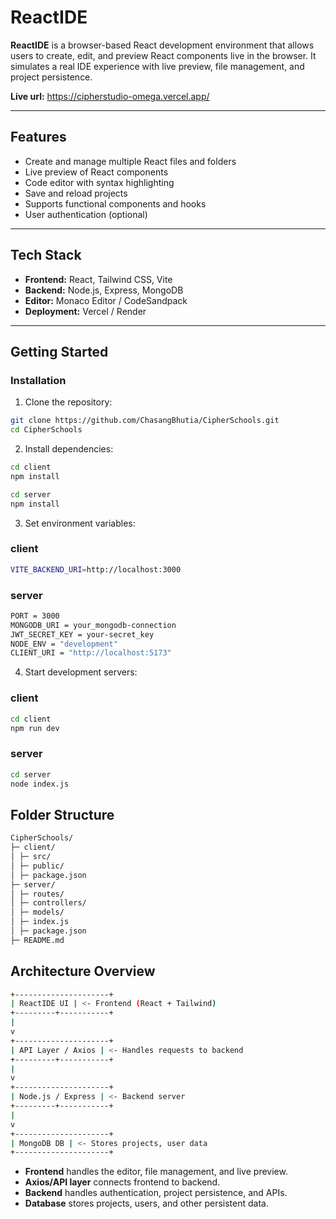 # ReactIDE

**ReactIDE** is a browser-based React development environment that allows users to create, edit, and preview React components live in the browser. It simulates a real IDE experience with live preview, file management, and project persistence.

**Live url:** https://cipherstudio-omega.vercel.app/

---

## Features

- Create and manage multiple React files and folders
- Live preview of React components
- Code editor with syntax highlighting
- Save and reload projects
- Supports functional components and hooks
- User authentication (optional)

---

## Tech Stack

- **Frontend:** React, Tailwind CSS, Vite
- **Backend:** Node.js, Express, MongoDB
- **Editor:** Monaco Editor / CodeSandpack
- **Deployment:** Vercel / Render

---

## Getting Started

### Installation

1. Clone the repository:

```bash
git clone https://github.com/ChasangBhutia/CipherSchools.git
cd CipherSchools
```

2. Install dependencies:

```bash
cd client
npm install

cd server
npm install

```

3. Set environment variables:

### client

```bash
VITE_BACKEND_URI=http://localhost:3000
```

### server

```bash
PORT = 3000
MONGODB_URI = your_mongodb-connection
JWT_SECRET_KEY = your-secret_key
NODE_ENV = "development"
CLIENT_URI = "http://localhost:5173"
```

4. Start development servers:

### client

```bash
cd client
npm run dev
```

### server

```bash
cd server
node index.js
```

## Folder Structure

```bash
CipherSchools/
├─ client/
│ ├─ src/
│ ├─ public/
│ ├─ package.json
├─ server/
│ ├─ routes/
│ ├─ controllers/
│ ├─ models/
│ ├─ index.js
│ ├─ package.json
├─ README.md
```

## Architecture Overview

```bash
+---------------------+
| ReactIDE UI | <- Frontend (React + Tailwind)
+---------+-----------+
|
v
+---------------------+
| API Layer / Axios | <- Handles requests to backend
+---------+-----------+
|
v
+---------------------+
| Node.js / Express | <- Backend server
+---------+-----------+
|
v
+---------------------+
| MongoDB DB | <- Stores projects, user data
+---------------------+
```

- **Frontend** handles the editor, file management, and live preview.
- **Axios/API layer** connects frontend to backend.
- **Backend** handles authentication, project persistence, and APIs.
- **Database** stores projects, users, and other persistent data.
